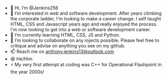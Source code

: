 - 👋 Hi, I’m @Jenkins256
- 👀 I’m interested in web and software development. After years climbing the corporate ladder, I'm looking to make a career change. I self taught HTML, CSS and Javascript years ago and really enjoyed the process. I'm now looking to get into a web or software development career. 
- 🌱 I’m currently learning HTML, CSS, JS and Python.
- 💞️ I’m looking to collaborate on any rojects possible. Please feel free to critique and advise on anything you see on my github.
- 📫 Reach me on anthony.jenkins13@outlook.com
- 😄 He/Him
- ⚡ My very first attempt at coding was C++ for Operational Flashpoint in the year 2000s!

<!---
Jenkins256/Jenkins256 is a ✨ special ✨ repository because its `README.md` (this file) appears on your GitHub profile.
You can click the Preview link to take a look at your changes.
--->
